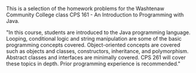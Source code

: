 This is a selection of the homework problems for the Washtenaw Community College class CPS 161 - An Introduction to Programming with Java.

"In this course, students are introduced to the Java programming language. Looping, conditional logic and string manipulation are some of the basic programming concepts covered. Object-oriented concepts are covered such as objects and classes, constructors, inheritance, and polymorphism. Abstract classes and interfaces are minimally covered. CPS 261 will cover these topics in depth. Prior programming experience is recommended."
